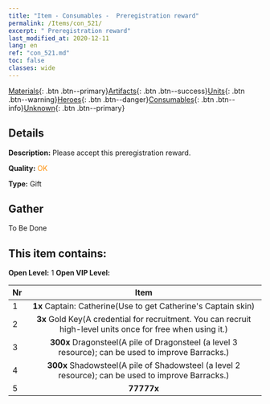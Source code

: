 ```yaml
---
title: "Item - Consumables -  Preregistration reward"
permalink: /Items/con_521/
excerpt: " Preregistration reward"
last_modified_at: 2020-12-11
lang: en
ref: "con_521.md"
toc: false
classes: wide
---
```

 [Materials](/Items/){: .btn .btn--primary}[Artifacts](/Items/Artifacts/){: .btn .btn--success}[Units](/Items/Units/){: .btn .btn--warning}[Heroes](/Items/Heroes/){: .btn .btn--danger}[Consumables](/Items/Consumables/){: .btn .btn--info}[Unknown](/Items/Unknown/){: .btn .btn--primary}

## Details
 **Description:** Please accept this preregistration reward.

 **Quality:** <span style="color: #FF8C00">OK</span>

 **Type:** Gift

## Gather

  To Be Done

## This item contains:

 **Open Level:** 1
 **Open VIP Level:** 

  | Nr |      Item    |
  |:---|:------------:|
  | 1 |  **1x** Captain: Catherine(Use to get Catherine's Captain skin) | 
  | 2 |  **3x** Gold Key(A credential for recruitment. You can recruit high-level units once for free when using it.) | 
  | 3 |  **300x** Dragonsteel(A pile of Dragonsteel (a level 3 resource); can be used to improve Barracks.) | 
  | 4 |  **300x** Shadowsteel(A pile of Shadowsteel (a level 2 resource); can be used to improve Barracks.) | 
  | 5 |  **77777x** <i class="fas fa-coins"/> | 
